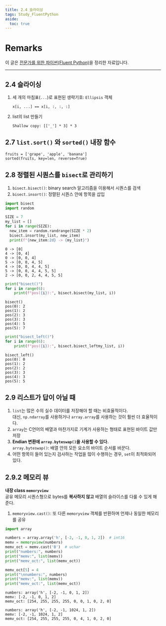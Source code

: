```yaml
---
title: 2.4 슬라이싱
tags: Study_FluentPython
aside:
  toc: true
---
```


# Remarks
이 글은 [전문가를 위한 파이썬(Fluent Python)](https://books.google.co.kr/books/about/%EC%A0%84%EB%AC%B8%EA%B0%80%EB%A5%BC_%EC%9C%84%ED%95%9C_%ED%8C%8C%EC%9D%B4%EC%8D%AC.html?id=NJpIDwAAQBAJ&printsec=frontcover&source=kp_read_button&redir_esc=y#v=onepage&q&f=false)을 정리한 자료입니다.

<!--more-->

---

## 2.4 슬라이싱
1. 세 개의 마침표(`...`)로 표현된 생략기호: `Ellipsis` 객체  

       x[i, ...] == x[i, :, :, :]

2. list의 list 만들기
      
       Shallow copy: [['_'] * 3] * 3
       

## 2.7 `list.sort()` 와  `sorted()` 내장 함수

    fruits = ['grape', 'apple', 'banana']
    sorted(fruits, key=len, reverse=True)


## 2.8 정렬된 시퀀스를 `bisect`로 관리하기
1. `bisect.bisect()`: binary search 알고리즘을 이용해서 시퀀스를 검색
2. `bisect.insort()`: 정렬된 시퀀스 안에 항목을 삽입


```py
import bisect
import random

SIZE = 7
my_list = []
for i in range(SIZE):
  new_item = random.randrange(SIZE * 2)
  bisect.insort(my_list, new_item)
  print(f"{new_item:2d} -> {my_list}")
```
       
    0 -> [0]
    4 -> [0, 4]
    0 -> [0, 0, 4]
    5 -> [0, 0, 4, 5]
    4 -> [0, 0, 4, 4, 5]
    5 -> [0, 0, 4, 4, 5, 5]
    2 -> [0, 0, 2, 4, 4, 5, 5]
    

```py
print("bisect()")
for i in range(6):
    print(f"pos({i}):", bisect.bisect(my_list, i))
```

    bisect()
    pos(0): 2
    pos(1): 2
    pos(2): 3
    pos(3): 3
    pos(4): 5
    pos(5): 7
    
    
```py
print("bisect_left()")
for i in range(6):
    print(f"pos({i}):", bisect.bisect_leftmy_list, i))
```

    bisect_left()
    pos(0): 0
    pos(1): 2
    pos(2): 2
    pos(3): 3
    pos(4): 3
    pos(5): 5
    

## 2.9 리스트가 답이 아닐 때
1. `list`는 많은 수의 실수 데이터를 저장해야 할 때는 비효율적이다.  
대신, `np.ndarray`를 사용하거나 `array.array`를 사용하는 것이 훨씬 더 효율적이다.
2. `array`는 C언어의 배열과 마찬가지로 기계가 사용하는 형태로 표현된 바이트 값만 저장
3. **Endian 변환에 `array.byteswap()`을 사용할 수 있다.**  
`array.byteswap()`: 배열 안의 모든 요소의 바이트 순서를 바꾼다.
4. 어떤 항목이 들어 있는지 검사하는 작업을 많이 수행하는 경우, `set`이 최적화되어 있다.


## 2.9.2 메모리 뷰
**내장 class `memoryview`**  
공유 메모리 시퀀스형으로 bytes를 **복사하지 않고** 배열의 슬라이스를 다룰 수 있게 해준다.

1. `memoryview.cast()`: 또 다른 `memoryview` 객체를 반환하며 언제나 동일한 메모리를 공유


```py
import array

numbers = array.array('h', [-2, -1, 0, 1, 2])  # int16
memv = memoryview(numbers)
memv_oct = memv.cast('B')  # uchar
print("numbers:", numbers)
print("memv:", list(memv))
print("memv_oct:", list(memv_oct))

memv_oct[5] = 4
print("\nnumbers:", numbers)
print("memv:", list(memv))
print("memv_oct:", list(memv_oct))
```

    numbers: array('h', [-2, -1, 0, 1, 2])
    memv: [-2, -1, 0, 1, 2]
    memv_oct: [254, 255, 255, 255, 0, 0, 1, 0, 2, 0]

    numbers: array('h', [-2, -1, 1024, 1, 2])
    memv: [-2, -1, 1024, 1, 2]
    memv_oct: [254, 255, 255, 255, 0, 4, 1, 0, 2, 0]
    
